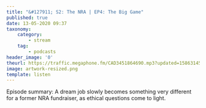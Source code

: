 ```yaml
---
title: "&#127911; S2: The NRA | EP4: The Big Game"
published: true
date: 13-05-2020 09:37
taxonomy:
    category:
        - stream
    tag:
        - podcasts
header_image: '0'
theurl: https://traffic.megaphone.fm/CAD3451864690.mp3?updated=1586314535
image: artwork-resized.png
template: listen
--- 
```

Episode summary: A dream job slowly becomes something very different for a former NRA fundraiser, as ethical questions come to light.
